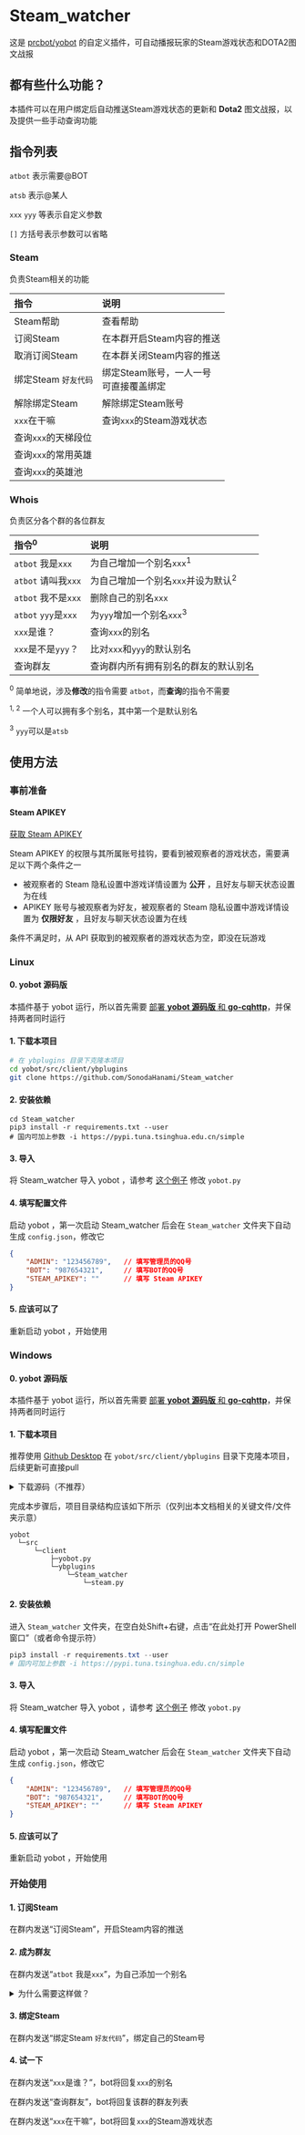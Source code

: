 # Steam_watcher
这是 [prcbot/yobot](https://github.com/pcrbot/yobot) 的自定义插件，可自动播报玩家的Steam游戏状态和DOTA2图文战报

## 都有些什么功能？

本插件可以在用户绑定后自动推送Steam游戏状态的更新和 **Dota2** 图文战报，以及提供一些手动查询功能

## 指令列表

`atbot` 表示需要@BOT

`atsb` 表示@某人

`xxx` `yyy` 等表示自定义参数

`[]` 方括号表示参数可以省略

### Steam

负责Steam相关的功能

| 指令 | 说明 |
| :----- | :---- |
| Steam帮助 | 查看帮助 |
| 订阅Steam | 在本群开启Steam内容的推送 |
| 取消订阅Steam| 在本群关闭Steam内容的推送 |
| 绑定Steam `好友代码` | 绑定Steam账号，一人一号<br>可直接覆盖绑定|
| 解除绑定Steam | 解除绑定Steam账号 |
| `xxx`在干嘛 | 查询`xxx`的Steam游戏状态 |
| 查询`xxx`的天梯段位 | |
| 查询`xxx`的常用英雄 | |
| 查询`xxx`的英雄池 | |

### Whois

负责区分各个群的各位群友

| 指令<sup>0</sup> | 说明 |
| :----- | :---- |
| `atbot` 我是`xxx` | 为自己增加一个别名`xxx`<sup>1</sup> |
| `atbot` 请叫我`xxx` | 为自己增加一个别名`xxx`并设为默认<sup>2</sup> |
| `atbot` 我不是`xxx` | 删除自己的别名`xxx` |
| `atbot` `yyy`是`xxx` | 为`yyy`增加一个别名`xxx`<sup>3</sup> |
| `xxx`是谁？ | 查询`xxx`的别名 |
| `xxx`是不是`yyy`？ | 比对`xxx`和`yyy`的默认别名 |
| 查询群友 | 查询群内所有拥有别名的群友的默认别名 |

<sup>0</sup> 简单地说，涉及**修改**的指令需要 `atbot`，而**查询**的指令不需要

<sup>1, 2</sup> 一个人可以拥有多个别名，其中第一个是默认别名

<sup>3</sup> `yyy`可以是`atsb`

## 使用方法

### 事前准备

#### Steam APIKEY

[获取 Steam APIKEY](https://steamcommunity.com/dev/apikey)

Steam APIKEY 的权限与其所属账号挂钩，要看到被观察者的游戏状态，需要满足以下两个条件之一

- 被观察者的 Steam 隐私设置中游戏详情设置为 **公开** ，且好友与聊天状态设置为在线
- APIKEY 账号与被观察者为好友，被观察者的 Steam 隐私设置中游戏详情设置为 **仅限好友** ，且好友与聊天状态设置为在线

条件不满足时，从 API 获取到的被观察者的游戏状态为空，即没在玩游戏

### Linux

#### 0. yobot 源码版

本插件基于 yobot 运行，所以首先需要 [部署 **yobot 源码版** 和 **go-cqhttp**](https://yobot.win/install/Linux-gocqhttp/)，并保持两者同时运行

#### 1. 下载本项目

```sh
# 在 ybplugins 目录下克隆本项目
cd yobot/src/client/ybplugins
git clone https://github.com/SonodaHanami/Steam_watcher
```

#### 2. 安装依赖
```
cd Steam_watcher
pip3 install -r requirements.txt --user
# 国内可加上参数 -i https://pypi.tuna.tsinghua.edu.cn/simple
```

#### 3. 导入

将 Steam_watcher 导入 yobot ，请参考 [这个例子](https://github.com/SonodaHanami/yobot/commit/80b5857ca722cf6221b40b369ac3375059b8b0b6) 修改 `yobot.py`

#### 4. 填写配置文件

启动 yobot ，第一次启动 Steam_watcher 后会在 `Steam_watcher` 文件夹下自动生成 `config.json`，修改它
```json
{
    "ADMIN": "123456789",   // 填写管理员的QQ号
    "BOT": "987654321",     // 填写BOT的QQ号
    "STEAM_APIKEY": ""      // 填写 Steam APIKEY
}
```

#### 5. 应该可以了

重新启动 yobot ，开始使用

### Windows

#### 0. yobot 源码版

本插件基于 yobot 运行，所以首先需要 [部署 **yobot 源码版** 和 **go-cqhttp**](https://yobot.win/install/Windows-yobot/)，并保持两者同时运行

#### 1. 下载本项目

推荐使用 [Github Desktop](https://desktop.github.com/) 在 `yobot/src/client/ybplugins` 目录下克隆本项目，后续更新可直接pull

<details>
  <summary>下载源码（不推荐）</summary>
  下载 https://github.com/SonodaHanami/Steam_watcher/archive/refs/heads/master.zip ，将整个 Steam_watcher 文件夹解压到 yobot/src/client/ybplugins 目录下
</details>

完成本步骤后，项目目录结构应该如下所示（仅列出本文档相关的关键文件/文件夹示意）
```
yobot
  └─src
      └─client
          ├─yobot.py
          └─ybplugins
              └─Steam_watcher
                  └─steam.py
```
#### 2. 安装依赖
进入 `Steam_watcher` 文件夹，在空白处Shift+右键，点击“在此处打开 PowerShell 窗口”（或者命令提示符）
```PowerShell
pip3 install -r requirements.txt --user
# 国内可加上参数 -i https://pypi.tuna.tsinghua.edu.cn/simple
```

#### 3. 导入

将 Steam_watcher 导入 yobot ，请参考 [这个例子](https://github.com/SonodaHanami/yobot/commit/80b5857ca722cf6221b40b369ac3375059b8b0b6) 修改 `yobot.py`

#### 4. 填写配置文件

启动 yobot ，第一次启动 Steam_watcher 后会在 `Steam_watcher` 文件夹下自动生成 `config.json`，修改它
```json
{
    "ADMIN": "123456789",   // 填写管理员的QQ号
    "BOT": "987654321",     // 填写BOT的QQ号
    "STEAM_APIKEY": ""      // 填写 Steam APIKEY
}
```

#### 5. 应该可以了

重新启动 yobot ，开始使用

### 开始使用

#### 1. 订阅Steam

在群内发送“订阅Steam”，开启Steam内容的推送

#### 2. 成为群友

在群内发送“`atbot` 我是`xxx`”，为自己添加一个别名

<details>
  <summary>为什么需要这样做？</summary>
    这样做的目的是隔离。因为bot可以加入多个群，同一个人也可以同时在不同的的群里，但是同一个人的推送不一定要发到所有群<br>
    bot仅向每个群里发送<b>绑定了Steam的群友</b>的推送。<br>
    举个例子：<br>
    有A和B两个群，两个群里都有枫哥、甲哥、翔哥和bot，枫哥、甲哥和翔哥各自都绑定了Steam<br>
    A群的群友有枫哥和甲哥<br>
    B群的群友有枫哥和翔哥<br>
    则bot会向A群发送枫哥和甲哥的推送，向B群发送枫哥和翔哥的推送<br>
    或者说，枫哥的推送会被bot发送到A和B两个群，甲哥的推送只会被bot发送到A群，翔哥的推送只会被bot发送到B群
</details>

#### 3. 绑定Steam

在群内发送“绑定Steam `好友代码`”，绑定自己的Steam号

#### 4. 试一下

在群内发送“`xxx`是谁？”，bot将回复`xxx`的别名

在群内发送“查询群友”，bot将回复该群的群友列表

在群内发送“`xxx`在干嘛”，bot将回复`xxx`的Steam游戏状态